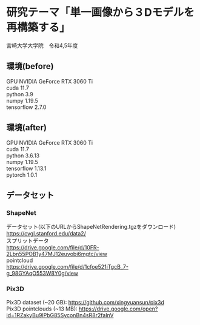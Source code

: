 # 研究テーマ「単一画像から３Dモデルを再構築する」  
宮崎大学大学院　令和4,5年度  

## 環境(before)
GPU NVIDIA GeForce RTX 3060 Ti<br>
cuda 11.7<br>
python 3.9<br>
numpy 1.19.5<br>
tensorflow 2.7.0<br>

## 環境(after)
GPU NVIDIA GeForce RTX 3060 Ti<br>
cuda 11.7<br>
python 3.6.13<br>
numpy 1.19.5<br>
tensorflow 1.13.1<br>
pytorch 1.0.1<br>

## データセット
### ShapeNet
データセット(以下のURLからShapeNetRendering.tgzをダウンロード)<br>
https://cvgl.stanford.edu/data2/<br>
スプリットデータ<br>
https://drive.google.com/file/d/10FR-2Lbn55POB1y47MJ12euvobi6mgtc/view<br>
pointcloud<br>
https://drive.google.com/file/d/1cfoe521iTgcB_7-g_98GYAqO553W8Y0g/view<br>

### Pix3D
Pix3D dataset (~20 GB): https://github.com/xingyuansun/pix3d<br>
Pix3D pointclouds (~13 MB): https://drive.google.com/open?id=1RZakyBu9lPbG85SyconBn4sR8r2faInV<br>